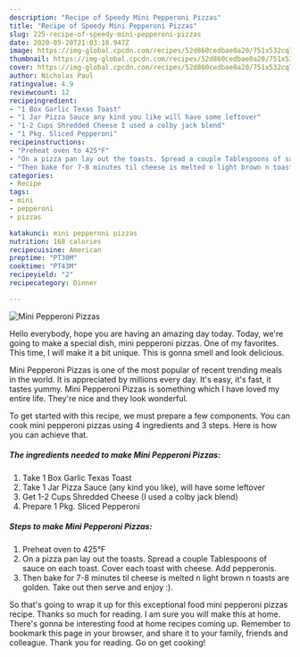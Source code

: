 ```yaml
---
description: "Recipe of Speedy Mini Pepperoni Pizzas"
title: "Recipe of Speedy Mini Pepperoni Pizzas"
slug: 225-recipe-of-speedy-mini-pepperoni-pizzas
date: 2020-05-20T21:03:18.947Z
image: https://img-global.cpcdn.com/recipes/52d860cedbae0a20/751x532cq70/mini-pepperoni-pizzas-recipe-main-photo.jpg
thumbnail: https://img-global.cpcdn.com/recipes/52d860cedbae0a20/751x532cq70/mini-pepperoni-pizzas-recipe-main-photo.jpg
cover: https://img-global.cpcdn.com/recipes/52d860cedbae0a20/751x532cq70/mini-pepperoni-pizzas-recipe-main-photo.jpg
author: Nicholas Paul
ratingvalue: 4.9
reviewcount: 12
recipeingredient:
- "1 Box Garlic Texas Toast"
- "1 Jar Pizza Sauce any kind you like will have some leftover"
- "1-2 Cups Shredded Cheese I used a colby jack blend"
- "1 Pkg. Sliced Pepperoni"
recipeinstructions:
- "Preheat oven to 425°F"
- "On a pizza pan lay out the toasts. Spread a couple Tablespoons of sauce on each toast. Cover each toast with cheese. Add pepperonis."
- "Then bake for 7-8 minutes til cheese is melted n light brown n toasts are golden. Take out then serve and enjoy :)."
categories:
- Recipe
tags:
- mini
- pepperoni
- pizzas

katakunci: mini pepperoni pizzas 
nutrition: 168 calories
recipecuisine: American
preptime: "PT30M"
cooktime: "PT43M"
recipeyield: "2"
recipecategory: Dinner

---
```



![Mini Pepperoni Pizzas](https://img-global.cpcdn.com/recipes/52d860cedbae0a20/751x532cq70/mini-pepperoni-pizzas-recipe-main-photo.jpg)

Hello everybody, hope you are having an amazing day today. Today, we're going to make a special dish, mini pepperoni pizzas. One of my favorites. This time, I will make it a bit unique. This is gonna smell and look delicious.



Mini Pepperoni Pizzas is one of the most popular of recent trending meals in the world. It is appreciated by millions every day. It's easy, it's fast, it tastes yummy. Mini Pepperoni Pizzas is something which I have loved my entire life. They're nice and they look wonderful.


To get started with this recipe, we must prepare a few components. You can cook mini pepperoni pizzas using 4 ingredients and 3 steps. Here is how you can achieve that.

<!--inarticleads1-->

##### The ingredients needed to make Mini Pepperoni Pizzas:

1. Take 1 Box Garlic Texas Toast
1. Take 1 Jar Pizza Sauce (any kind you like), will have some leftover
1. Get 1-2 Cups Shredded Cheese (I used a colby jack blend)
1. Prepare 1 Pkg. Sliced Pepperoni




<!--inarticleads2-->

##### Steps to make Mini Pepperoni Pizzas:

1. Preheat oven to 425°F
1. On a pizza pan lay out the toasts. Spread a couple Tablespoons of sauce on each toast. Cover each toast with cheese. Add pepperonis.
1. Then bake for 7-8 minutes til cheese is melted n light brown n toasts are golden. Take out then serve and enjoy :).




So that's going to wrap it up for this exceptional food mini pepperoni pizzas recipe. Thanks so much for reading. I am sure you will make this at home. There's gonna be interesting food at home recipes coming up. Remember to bookmark this page in your browser, and share it to your family, friends and colleague. Thank you for reading. Go on get cooking!
